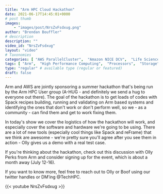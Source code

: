 ```yaml
---
title: "Arm HPC Cloud Hackathon"
date: 2021-06-17T14:45:01+0000
# post thumb
images:
    - "images/post/NrsZvFsdxug.png"
author: "Brendan Bouffler"
# description
description: ""
video_id: "NrsZvFsdxug"
layout: "video"
# Taxonomies
categories: [ "AWS ParallelCluster",  "Amazon NICE DCV",  "Life Sciences", ]
tags: [ "Arm",  "High Performance Computing",  "Processors",  "Storage",  "DCV",  "Covid-19",  "HPC",  "Lustre",  "vizualization",  "EC2",  "Schedulers",  "ParallelCluster",  "GPUs",  "virtualization",  "Hackathon",  "Community",  "CPUs",  "techshorts", ]
type: "regular" # available type (regular or featured)
draft: false
---
```


Arm and AWS are jointly sponsoring a summer hackathon that's being run by the Arm HPC User group (A-HUG - and definitely we send a hug to everyone out there). The goal of the hackathon is to get loads of codes with Spack recipes building, running and validating on Arm based systems and identifying the ones that don't work or don't perform well, so we - as a community - can find them and get to work fixing them.

In today's show we cover the logistics of how the hackathon will work, and especially cover the software and hardware we're going to be using. There are a lot of new tools (especially cool things like Spack and reFrame) that we think are awesome - we're pretty sure you'll agree after you see them in action - Olly gives us a demo with a real test case.

If you're thinking about the hackathon, check out this discussion with Olly Perks from Arm and consider signing up for the event, which is about a month away (July 12-16).

If you want to know more, feel free to reach out to Olly or Boof using our twitter handles or DM’ing @TechHPC.

{{< youtube NrsZvFsdxug >}}